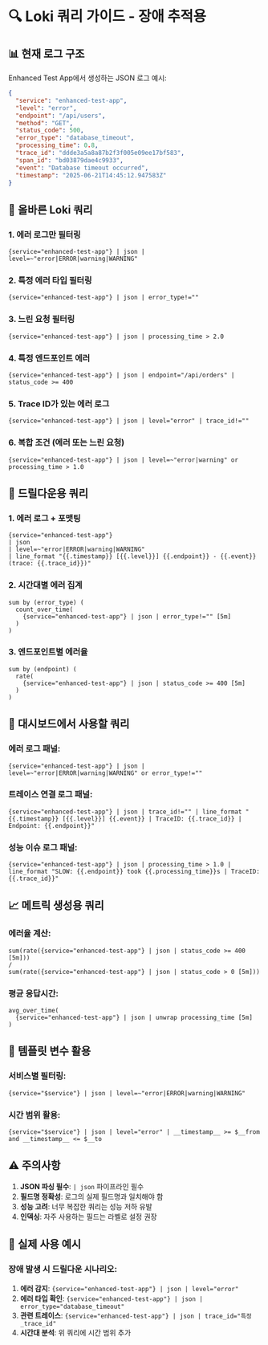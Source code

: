 # 🔍 Loki 쿼리 가이드 - 장애 추적용

## 📊 **현재 로그 구조**

Enhanced Test App에서 생성하는 JSON 로그 예시:
```json
{
  "service": "enhanced-test-app",
  "level": "error",
  "endpoint": "/api/users",
  "method": "GET",
  "status_code": 500,
  "error_type": "database_timeout",
  "processing_time": 0.8,
  "trace_id": "ddde3a5a8a87b2f3f005e09ee17bf583",
  "span_id": "bd03879dae4c9933",
  "event": "Database timeout occurred",
  "timestamp": "2025-06-21T14:45:12.947583Z"
}
```

## 🎯 **올바른 Loki 쿼리**

### **1. 에러 로그만 필터링**
```logql
{service="enhanced-test-app"} | json | level=~"error|ERROR|warning|WARNING"
```

### **2. 특정 에러 타입 필터링**
```logql
{service="enhanced-test-app"} | json | error_type!=""
```

### **3. 느린 요청 필터링**
```logql
{service="enhanced-test-app"} | json | processing_time > 2.0
```

### **4. 특정 엔드포인트 에러**
```logql
{service="enhanced-test-app"} | json | endpoint="/api/orders" | status_code >= 400
```

### **5. Trace ID가 있는 에러 로그**
```logql
{service="enhanced-test-app"} | json | level="error" | trace_id!=""
```

### **6. 복합 조건 (에러 또는 느린 요청)**
```logql
{service="enhanced-test-app"} | json | level=~"error|warning" or processing_time > 1.0
```

## 🔗 **드릴다운용 쿼리**

### **1. 에러 로그 + 포맷팅**
```logql
{service="enhanced-test-app"} 
| json 
| level=~"error|ERROR|warning|WARNING" 
| line_format "{{.timestamp}} [{{.level}}] {{.endpoint}} - {{.event}} (trace: {{.trace_id}})"
```

### **2. 시간대별 에러 집계**
```logql
sum by (error_type) (
  count_over_time(
    {service="enhanced-test-app"} | json | error_type!="" [5m]
  )
)
```

### **3. 엔드포인트별 에러율**
```logql
sum by (endpoint) (
  rate(
    {service="enhanced-test-app"} | json | status_code >= 400 [5m]
  )
)
```

## 🚨 **대시보드에서 사용할 쿼리**

### **에러 로그 패널:**
```logql
{service="enhanced-test-app"} | json | level=~"error|ERROR|warning|WARNING" or error_type!=""
```

### **트레이스 연결 로그 패널:**
```logql
{service="enhanced-test-app"} | json | trace_id!="" | line_format "{{.timestamp}} [{{.level}}] {{.event}} | TraceID: {{.trace_id}} | Endpoint: {{.endpoint}}"
```

### **성능 이슈 로그 패널:**
```logql
{service="enhanced-test-app"} | json | processing_time > 1.0 | line_format "SLOW: {{.endpoint}} took {{.processing_time}}s | TraceID: {{.trace_id}}"
```

## 📈 **메트릭 생성용 쿼리**

### **에러율 계산:**
```logql
sum(rate({service="enhanced-test-app"} | json | status_code >= 400 [5m])) 
/ 
sum(rate({service="enhanced-test-app"} | json | status_code > 0 [5m]))
```

### **평균 응답시간:**
```logql
avg_over_time(
  {service="enhanced-test-app"} | json | unwrap processing_time [5m]
)
```

## 🔧 **템플릿 변수 활용**

### **서비스별 필터링:**
```logql
{service="$service"} | json | level=~"error|ERROR|warning|WARNING"
```

### **시간 범위 활용:**
```logql
{service="$service"} | json | level="error" | __timestamp__ >= $__from and __timestamp__ <= $__to
```

## ⚠️ **주의사항**

1. **JSON 파싱 필수**: `| json` 파이프라인 필수
2. **필드명 정확성**: 로그의 실제 필드명과 일치해야 함
3. **성능 고려**: 너무 복잡한 쿼리는 성능 저하 유발
4. **인덱싱**: 자주 사용하는 필드는 라벨로 설정 권장

## 🎯 **실제 사용 예시**

### **장애 발생 시 드릴다운 시나리오:**
1. **에러 감지**: `{service="enhanced-test-app"} | json | level="error"`
2. **에러 타입 확인**: `{service="enhanced-test-app"} | json | error_type="database_timeout"`
3. **관련 트레이스**: `{service="enhanced-test-app"} | json | trace_id="특정_trace_id"`
4. **시간대 분석**: 위 쿼리에 시간 범위 추가

